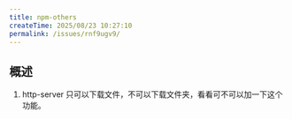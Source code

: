 ```yaml
---
title: npm-others
createTime: 2025/08/23 10:27:10
permalink: /issues/rnf9ugv9/
---
```


## 概述

1. http-server 只可以下载文件，不可以下载文件夹，看看可不可以加一下这个功能。
